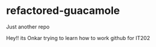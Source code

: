 # refactored-guacamole
Just another repo

Hey!! its Onkar trying to learn how to work github for IT202
